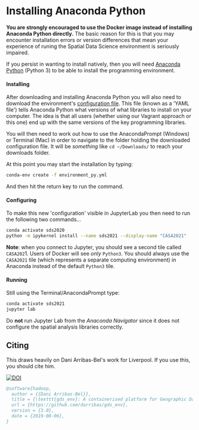 # Installing Anaconda Python

**You are strongly encouraged to use the Docker image instead of installing Anaconda Python directly.** The basic reason for this is that you may encounter installation errors or version differences that mean your experience of runing the Spatial Data Science environment is seriously impaired.

If you persist in wanting to install natively, then you will need [Anaconda Python](https://www.anaconda.com/distribution/#download-section) (Python 3) to be able to install the programming environment.

#### Installing

After downloading and installing Anaconda Python you will also need to download the environment's [configuration file](https://raw.githubusercontent.com/jreades/sds_env/master/conda/environment_py.yml). This file (known as a 'YAML file') tells Anaconda Python what versions of what libraries to install on your computer. The idea is that all users (whether using our Vagrant approach or this one) end up with the same versions of the key programming libraries.

You will then need to work out how to use the AnacondaPrompt (Windows) or Terminal (Mac) in order to navigate to the folder holding the downloaded configuration file. It will be _something_ like `cd ~/Downloads/` to reach your downloads folder.

At this point you may start the installation by typing: 
```bash
conda-env create -f environment_py.yml
```
And then hit the return key to run the command.

#### Configuring

To make this new 'configuration' visible in JupyterLab you then need to run the following two commands...

```bash
conda activate sds2020
python -m ipykernel install --name sds2021 --display-name "CASA2021" 
```

**Note**: when you connect to Jupyter, you should see a second tile called `CASA202`1. Users of Docker will see _only_ `Python3`. You should always use the `CASA2021` tile (which represents a separate computing environment) in Anaconda instead of the default `Python3` tile.

#### Running

Still using the Terminal/AnacondaPrompt type:
```bash
conda activate sds2021
jupyter lab
```

Do **not** run Jupyter Lab from the *Anaconda Navigator* since it does not configure the spatial analysis libraries correctly.

## Citing

This draws heavily on Dani Arribas-Bel's work for Liverpool. If you use this, you should cite him.

[![DOI](https://zenodo.org/badge/65582539.svg)](https://zenodo.org/badge/latestdoi/65582539)

```bibtex
@software{hadoop,
  author = {{Dani Arribas-Bel}},
  title = {\texttt{gds_env}: A containerised platform for Geographic Data Science},
  url = {https://github.com/darribas/gds_env},
  version = {3.0},
  date = {2019-08-06},
}
```
